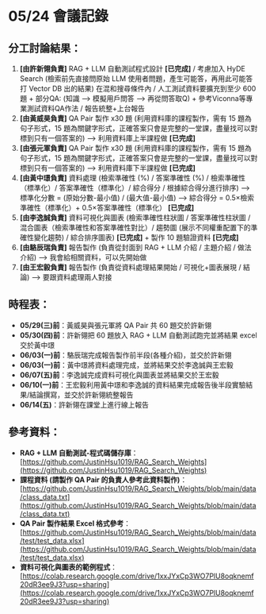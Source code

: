 # 05/24 會議記錄

## 分工討論結果：
1. **[由許新翎負責]** RAG + LLM 自動測試程式設計 **[已完成]** / 考慮加入 HyDE Search (檢索前先直接問原始 LLM 使用者問題，產生可能答，再用此可能答打 Vector DB 出的結果) 在混和搜尋條件內 / 人工測試資料要擴充到至少 600 題 + 部分QA: (知識 --> 模擬用戶問答 --> 再從問答取Q) + 參考Viconna等專業測試資料QA作法 / 報告統整+上台報告
2. **[由黃威昊負責]** QA Pair 製作 x30 題 (利用資料庫的課程製作，需有 15 題為句子形式，15 題為關鍵字形式，正確答案只會是完整的一堂課，盡量找可以對標到只有一個答案的) --> 利用資料庫上半課程做 **[已完成]**
3. **[由張元軍負責]** QA Pair 製作 x30 題 (利用資料庫的課程製作，需有 15 題為句子形式，15 題為關鍵字形式，正確答案只會是完整的一堂課，盡量找可以對標到只有一個答案的) --> 利用資料庫下半課程做 **[已完成]**
4. **[由黃中璟負責]** 資料處理 (檢索準確性 (%) / 答案準確性 (%) / 檢索準確性（標準化）/ 答案準確性（標準化）/ 綜合得分 / 根據綜合得分進行排序) --> 標準化分數 = (原始分數-最小值) / (最大值-最小值) --> 綜合得分 = 0.5×檢索準確性（標準化）+ 0.5×答案準確性（標準化） **[已完成]**
5. **[由李逸誠負責]** 資料可視化與圖表 (檢索準確性柱狀圖 / 答案準確性柱狀圖 / 混合圖表（檢索準確性和答案準確性對比）/ 趨勢圖 (展示不同權重配置下的準確性變化趨勢) / 綜合排序圖表) **[已完成]** + 製作 10 題驗證資料 **[已完成]**
6. **[由駱辰瑞負責]** 報告製作 (負責從封面到 RAG + LLM 介紹 / 主題介紹 / 做法介紹) --> 我會給相關資料，可以先開始做
7. **[由王宏毅負責]** 報告製作 (負責從資料處理結果開始 / 可視化+圖表展現 / 結論) --> 要跟資料處理兩人對接

## 時程表：
- **05/29(三)前**：黃威昊與張元軍將 QA Pair 共 60 題交於許新翎
- **05/30(四)前**：許新翎把 60 題放入 RAG + LLM 自動測試跑完並將結果 excel 交於黃中璟
- **06/03(一)前**：駱辰瑞完成報告製作前半段(各種介紹)，並交於許新翎
- **06/03(一)前**：黃中璟將資料處理完成，並將結果交於李逸誠與王宏毅
- **06/07(五)前**：李逸誠完成資料可視化與圖表並將結果交於王宏毅
- **06/10(一)前**：王宏毅利用黃中璟和李逸誠的資料結果完成報告後半段實驗結果/結論撰寫，並交於許新翎統整報告
- **06/14(五)**：許新翎在課堂上進行線上報告

## 參考資料：
- **RAG + LLM 自動測試-程式碼儲存庫**：[https://github.com/JustinHsu1019/RAG_Search_Weights](https://github.com/JustinHsu1019/RAG_Search_Weights)
- **課程資料 (請製作 QA Pair 的負責人參考此資料製作)**：[https://github.com/JustinHsu1019/RAG_Search_Weights/blob/main/data/class_data.txt](https://github.com/JustinHsu1019/RAG_Search_Weights/blob/main/data/class_data.txt)
- **QA Pair 製作結果 Excel 格式參考**：[https://github.com/JustinHsu1019/RAG_Search_Weights/blob/main/data/test/test_data.xlsx](https://github.com/JustinHsu1019/RAG_Search_Weights/blob/main/data/test/test_data.xlsx)
- **資料可視化與圖表的範例程式**：[https://colab.research.google.com/drive/1xxJYxCp3WO7PlU8oqknemf20dR3ee9J3?usp=sharing](https://colab.research.google.com/drive/1xxJYxCp3WO7PlU8oqknemf20dR3ee9J3?usp=sharing)
